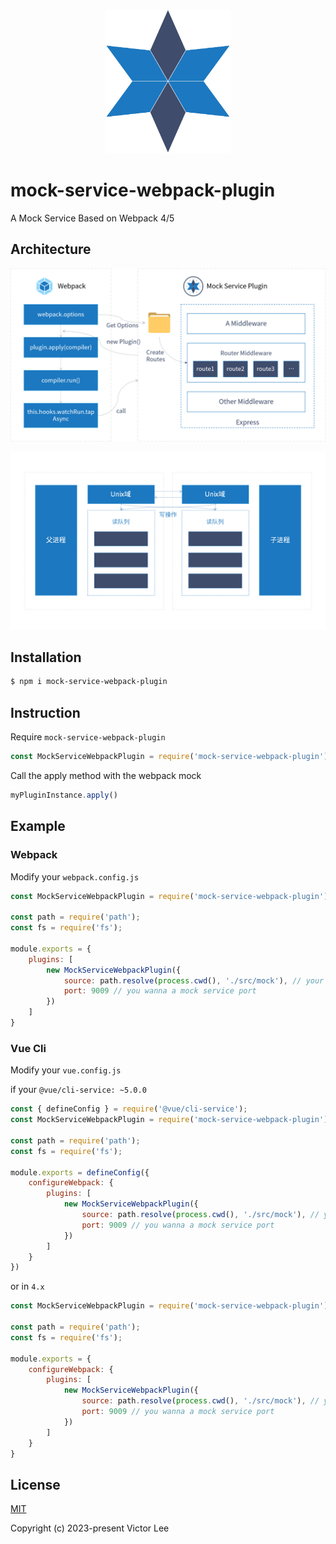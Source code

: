 <p align="center"><a href="https://github.com/vleedesigntheory/mock-service-webpack-plugin" target="_blank" rel="noopener noreferrer"><img width="200" src="./assets/logo.png" alt="logo"></a></p>

# mock-service-webpack-plugin

A Mock Service Based on Webpack 4/5

## Architecture

![mechanism](./assets/mechanism.png)

![ipc](./assets/ipc.png)

## Installation

```sh
$ npm i mock-service-webpack-plugin
```
## Instruction

Require `mock-service-webpack-plugin`

```js
const MockServiceWebpackPlugin = require('mock-service-webpack-plugin')
```

Call the apply method with the webpack mock

```js
myPluginInstance.apply()
```

## Example

### Webpack

Modify your `webpack.config.js`

```js
const MockServiceWebpackPlugin = require('mock-service-webpack-plugin');

const path = require('path');
const fs = require('fs');

module.exports = {
    plugins: [
        new MockServiceWebpackPlugin({
            source: path.resolve(process.cwd(), './src/mock'), // your mock file directory path
            port: 9009 // you wanna a mock service port
        })
    ]
}
```

### Vue Cli

Modify your `vue.config.js`

if your `@vue/cli-service: ~5.0.0`

```js
const { defineConfig } = require('@vue/cli-service');
const MockServiceWebpackPlugin = require('mock-service-webpack-plugin');

const path = require('path');
const fs = require('fs');

module.exports = defineConfig({
    configureWebpack: {
        plugins: [
            new MockServiceWebpackPlugin({
                source: path.resolve(process.cwd(), './src/mock'), // your mock file directory path
                port: 9009 // you wanna a mock service port
            })
        ]
    }
})
```

or in `4.x`

```js
const MockServiceWebpackPlugin = require('mock-service-webpack-plugin');

const path = require('path');
const fs = require('fs');

module.exports = {
    configureWebpack: {
        plugins: [
            new MockServiceWebpackPlugin({
                source: path.resolve(process.cwd(), './src/mock'), // your mock file directory path
                port: 9009 // you wanna a mock service port
            })
        ]
    }
}
```

## License

[MIT](http://opensource.org/licenses/MIT)

Copyright (c) 2023-present Victor Lee